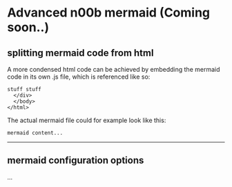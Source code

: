 # Advanced n00b mermaid (Coming soon..)

## splitting mermaid code from html
A more condensed html code can be achieved by embedding the mermaid code in its own .js file, which is referenced like so:

```
stuff stuff
  </div>
  </body>
</html>
```
The actual mermaid file could for example look like this:

```
mermaid content...
```
---

## mermaid configuration options

...
